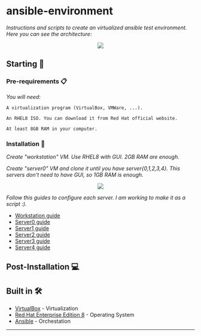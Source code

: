# ansible-environment

_Instructions and scripts to create an virtualized ansible test environment._<br>
_Here you can see the architecture:_

<p align="center">
  <img src="https://github.com/zkr-development/ansible-environment/blob/main/images/infra.png?raw=true">
</p>

## Starting 🚀
### Pre-requirements 📋

_You will need:_
````
A virtualization program (VirtualBox, VMWare, ...).
````
````
An RHEL8 ISO. You can download it from Red Hat official website.
````
````
At least 8GB RAM in your computer.
````

### Installation 🔧

_Create "workstation" VM. Use RHEL8 with GUI. 2GB RAM are enough._

_Create "server0" VM and clone it until you have server{0,1,2,3,4}. This servers don't need to have GUI, so 1GB RAM is enough._

<p align="center">
  <img src="https://github.com/zkr-development/ansible-environment/blob/main/images/vbox-allmachines.png?raw=true">
</p>

_Follow this guides to configure each server. I am working to make it as a script :)._

<ul>
  <li>
    <a href="https://github.com/zkr-development/ansible-environment/blob/main/machines-config/workstation-20.20.20.254.md">Workstation guide</a>
  </li>
  <li>
    <a href="https://github.com/zkr-development/ansible-environment/blob/main/machines-config/server0-20.20.20.20.md">Server0 guide</a><br>
  </li>
  <li>
    <a href="https://github.com/zkr-development/ansible-environment/blob/main/machines-config/server1-20.20.20.21.md">Server1 guide</a><br>
  </li>
  <li>
    <a href="https://github.com/zkr-development/ansible-environment/blob/main/machines-config/server2-20.20.20.22.md">Server2 guide</a><br>
  </li>
  <li>
    <a href="https://github.com/zkr-development/ansible-environment/blob/main/machines-config/server3-20.20.20.23.md">Server3 guide</a><br>
  </li>
  <li>
    <a href="https://github.com/zkr-development/ansible-environment/blob/main/machines-config/server4-20.20.20.24.md">Server4 guide</a><br>
  </li>
</ul>



## Post-Installation 💻


## Built in 🛠️

* [VirtualBox](https://www.virtualbox.org/) - Virtualization
* [Red Hat Enterprise Edition 8](https://developers.redhat.com/rhel8) - Operating System
* [Ansible](https://docs.ansible.com/) - Orchestation


---

